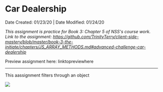 # Car Dealership

Date Created: 01/23/20 | Date Modified: 01/24/20

*This assignment is practice for Book 3: Chapter 5 of NSS's course work. Link to the assignment: https://github.com/TrinityTerry/client-side-mastery/blob/master/book-3-the-initiate/chapters/JS_ARRAY_METHODS.md#advanced-challenge-car-dealership*

Preview assignment here: linktopreviewhere
***

This aassignment filters through an object

![](imgHere)